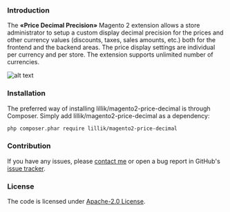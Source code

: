
### Introduction ###
The **«Price Decimal Precision»** Magento 2 extension allows a store administrator to setup a custom display decimal precision for the prices and other currency values (discounts, taxes, sales amounts, etc.) both for the frontend and the backend areas.
The price display settings are individual per currency and per store.
The extension supports unlimited number of currencies.


![alt text](https://i.imgsafe.org/30da48c019.png "Magento 2 Price Decimal Precision")

### Installation ###
The preferred way of installing lillik/magento2-price-decimal is through Composer. Simply add lillik/magento2-price-decimal as a dependency:

```bash
php composer.phar require lillik/magento2-price-decimal
```
### Contribution ###
If you have any issues, please [contact me](https://twitter.com/clipro) or open a bug report in GitHub's [issue tracker](https://github.com/lillik/magento2_price_decimal/issues).

### License ###
The code is licensed under [Apache-2.0 License](https://www.apache.org/licenses/LICENSE-2.0).
